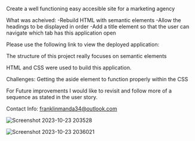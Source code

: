 Create a well functioning easy accesible site for a marketing agency

What was acheived:
-Rebuild HTML with semantic elements
-Allow the headings to be displayed in order
-Add a title element so that the user can navigate which tab has this application open

Please use the following link to view the deployed application:


The structure of this project really focuses on semantic elements

HTML and CSS were used to build this application.

Challenges:
Getting the aside element to function properly within the CSS

For Future improvements I would like to revisit and follow more of a sequence as stated in the user story.

Contact Info:
franklinmanda34@outlook.com


![Screenshot 2023-10-23 203528](https://github.com/franklinamanda34/challenge_1/assets/134338964/1de4724a-e854-40f2-adab-de2e902d8b9f)

![Screenshot 2023-10-23 2036021](https://github.com/franklinamanda34/challenge_1/assets/134338964/504b6483-de63-414c-92d0-678f20269e1d)
